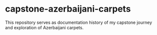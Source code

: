 # capstone-azerbaijani-carpets
This repository serves as documentation history of my capstone journey and exploration of Azerbaijani carpets. 
